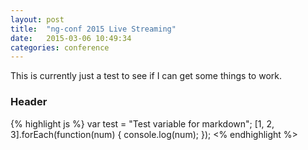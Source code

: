 ```yaml
---
layout: post
title:  "ng-conf 2015 Live Streaming"
date:   2015-03-06 10:49:34
categories: conference
---
```


This is currently just a test to see if I can get some things to work.

### Header

{% highlight js %}
var test = "Test variable for markdown";
[1, 2, 3].forEach(function(num) { console.log(num); });
<% endhighlight %>
